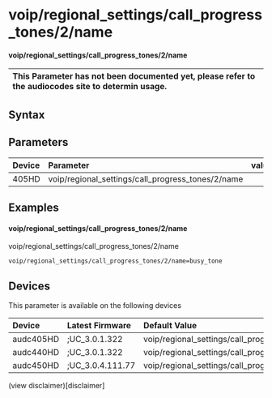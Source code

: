 ﻿---
description: voip/regional_settings/call_progress_tones/2/name
search: false
---

# voip/regional_settings/call_progress_tones/2/name

#### voip/regional_settings/call_progress_tones/2/name


| This Parameter has not been documented yet, please refer to the audiocodes site to determin usage.  | 
| :--- |

## Syntax

## Parameters
|Device|Parameter|value|Description|
|:---|:---|:---|:---|
| 405HD | voip/regional_settings/call_progress_tones/2/name |  |  |

## Examples
#### voip/regional_settings/call_progress_tones/2/name

voip/regional_settings/call_progress_tones/2/name

```
voip/regional_settings/call_progress_tones/2/name=busy_tone
```

## Devices
This parameter is available on the following devices

| Device | Latest Firmware | Default Value |
|:---|:---|:---|
| audc405HD | ;UC_3.0.1.322 | voip/regional_settings/call_progress_tones/2/name=busy_tone 
| audc440HD | ;UC_3.0.1.322 | voip/regional_settings/call_progress_tones/2/name=busy_tone 
| audc450HD | ;UC_3.0.4.111.77 | voip/regional_settings/call_progress_tones/2/name=busy_tone 

(view disclaimer)[disclaimer]
